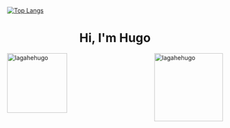 
[![Top Langs](https://github-readme-stats.vercel.app/api/top-langs/?username=lagahehugo&count_private=true&langs_count=10&layout=compact&theme=dark)](https://github.com/lagahehugo/github-readme-stats)

<h1 align="center">Hi, I'm Hugo</h1>

<div align="left">
<p><img align="left" src="https://github-readme-stats.vercel.app/api/top-langs/?username=lagahehugo&layout=compact" alt="lagahehugo" height="140"/></p>

<p><img align="right" src="https://github-readme-stats.vercel.app/api?username=lagahehugo&show_icons=true&theme=compact" alt="lagahehugo" height="160" /></p>
</div>